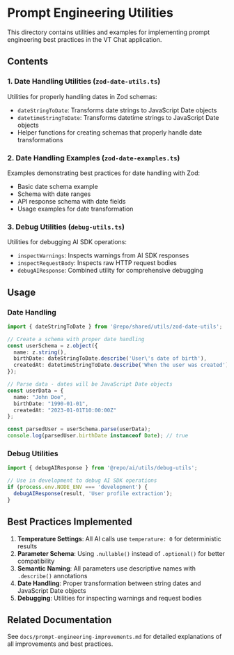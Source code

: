 # Prompt Engineering Utilities

This directory contains utilities and examples for implementing prompt engineering best practices in the VT Chat application.

## Contents

### 1. Date Handling Utilities (`zod-date-utils.ts`)

Utilities for properly handling dates in Zod schemas:

- `dateStringToDate`: Transforms date strings to JavaScript Date objects
- `datetimeStringToDate`: Transforms datetime strings to JavaScript Date objects
- Helper functions for creating schemas that properly handle date transformations

### 2. Date Handling Examples (`zod-date-examples.ts`)

Examples demonstrating best practices for date handling with Zod:

- Basic date schema example
- Schema with date ranges
- API response schema with date fields
- Usage examples for date transformation

### 3. Debug Utilities (`debug-utils.ts`)

Utilities for debugging AI SDK operations:

- `inspectWarnings`: Inspects warnings from AI SDK responses
- `inspectRequestBody`: Inspects raw HTTP request bodies
- `debugAIResponse`: Combined utility for comprehensive debugging

## Usage

### Date Handling

```typescript
import { dateStringToDate } from '@repo/shared/utils/zod-date-utils';

// Create a schema with proper date handling
const userSchema = z.object({
  name: z.string(),
  birthDate: dateStringToDate.describe('User\'s date of birth'),
  createdAt: datetimeStringToDate.describe('When the user was created'),
});

// Parse data - dates will be JavaScript Date objects
const userData = {
  name: "John Doe",
  birthDate: "1990-01-01",
  createdAt: "2023-01-01T10:00:00Z"
};

const parsedUser = userSchema.parse(userData);
console.log(parsedUser.birthDate instanceof Date); // true
```

### Debug Utilities

```typescript
import { debugAIResponse } from '@repo/ai/utils/debug-utils';

// Use in development to debug AI SDK operations
if (process.env.NODE_ENV === 'development') {
  debugAIResponse(result, 'User profile extraction');
}
```

## Best Practices Implemented

1. **Temperature Settings**: All AI calls use `temperature: 0` for deterministic results
2. **Parameter Schema**: Using `.nullable()` instead of `.optional()` for better compatibility
3. **Semantic Naming**: All parameters use descriptive names with `.describe()` annotations
4. **Date Handling**: Proper transformation between string dates and JavaScript Date objects
5. **Debugging**: Utilities for inspecting warnings and request bodies

## Related Documentation

See `docs/prompt-engineering-improvements.md` for detailed explanations of all improvements and best practices.